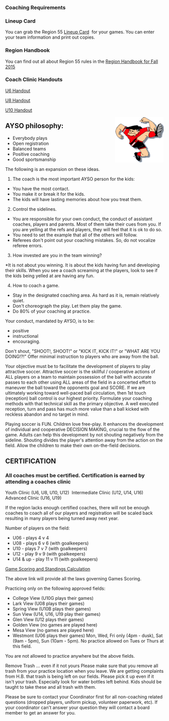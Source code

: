 ### Coaching Requirements

<!--
Spring 2016 - [coach information](/docs/Spring2016/Spring-Coaches-2016-v2.pdf) is available.


Fall 2015 - [coaching infomation](/coach/CoachingRequirements-2015Registration.pdf). Who can coach and what do I need?

### Supercamp Flyer 2015
Check out the [Supercamp Flyer](/docs/Spring2015/supercamp_flyer2015.pdf) for information about the Supercamp happening Feb 27 - March 1.


### College View Light Schedule

The [Light Schedule](docs/Fall2015/CollegeViewLightSchedule.pdf) is available. It lists the times that teams have signed up to practice under the lights at College View.

-->

### Lineup Card

You can grab the Region 55 [Lineup Card](/coach/Region_55_Lineup_Card.pdf)  for your games. You can enter your team information and print out copies.

### Region Handbook

You can find out all about Region 55 rules in the [Region Handbook for Fall 2015](/docs/Fall2015/AYSOR55RegionHandbook2015.pdf)

<!--
### Coaching Requirements

[Fall 2014 - address updated-](/docs/Fall2014/CoachingRequirements-2014Registration-revised2.pdf) coaching infomation. Who can coach and what do I need?

## Coach Training Schedules

### Saturday, July 19, 2014 at College View (6852 Lennox Drive, Huntington Beach, CA)

Coach Meeting to begin at 9:00 AM with training to follow shortly thereafter (approximately
10:00 AM).

* Meeting for all Divisions: 9:00 - 10:00
* U6 Coach Training - 10:00 - 12:00
* U8 Coach Training - 10:00 - 12:00
* U10 Coach Training - 10:00 - 1:00
* U12 Coach Training - 10:00 - 3:00

### Wednesday, July 30, 2014 at College View (6852 Lennox Drive, Huntington Beach, CA)
Meeting to begin at 5:00 pm with training to follow shortly thereafter (approximately 6:00 pm).

* Meeting for all Divisions: 5:00 - 6:00
* U6 Coach Training - 6:00 - 8:00
* U8 Coach Training - 6:00 - 8:00
* U10 Coach Training - No class offered on this date. Can be taken in any other AYSO Region.
* U12 Coach Training - No class offered on this date. Can be taken in any other AYSO Region.

### Additional Training Dates

TBD - [Region 143](http://www.ayso143.org)

August 2nd-3rd - Area K Supercamp, Fountain Valley High School, CA. U10, U12, Intermediate,
Advanced Coach Training only (http://www.ayso11k.org/supercamp/supercamp.shtml) Times to
be determined.
-->

<!--
### All-Star Program (U-10 to U-14)

Tryouts for the Fall 2013 All-Star teams are scheduled for Sunday, November 10 and Sunday, November 17. [More information](http://ayso55.org/docs/AYSO_Region_55_All-Star_Program_Fall_2013.pdf)

## Playoff Information

[U10 Playoffs](/docs/2013_U10_Playoffs_100913.pdf)

[U12 Playoffs](/docs/2013_U12_Playoffs_100913.pdf)

[U14 Playoffs](/docs/2013_U14_Playoffs_100913.pdf)

### Fall 2013 Light Schedule (College View)
[Fall 2013 Light Schedule effective 10/09/13](/docs/2013_Light_Schedule_100913.pdf)
-->


### Coach Clinic Handouts</h3>

[U6 Handout](/coach/U06%20Coach%20Clinic%20Handout%202012.pdf)

[U8 Handout](/coach/U08%20Coach%20Clinic%20Handout%202012.pdf) 


[U10 Handout](/coach/U10%20Coach%20Clinic%20Handout%202012.pdf)

<img height="144" src="/images/cartoonp.gif" style="float:right" width="154" />

## AYSO philosophy:

+ Everybody plays
+ Open registration
+ Balanced teams
+ Positive coaching
+ Good sportsmanship

The following is an expansion on these ideas.

1. The coach is the most important AYSO person for the kids: 

* You have the most contact. 
* You make it or break it for the kids. 
* The kids will have lasting memories about how you treat them.

2. Control the sidelines.

* You are responsible for your own conduct, the conduct of assistant coaches, players and parents. Most of them take their cues from you. If you are yelling at the refs and players, they will feel that it is ok to do so.
* You need to set the example that all of the others will follow.
* Referees don't point out your coaching mistakes. So, do not vocalize referee errors.

3. How invested are you in the team winning?

*It is not about you winning. It 
is about the kids having fun and developing their skills. When you 
see a coach screaming at the players, look to see if the kids 
 being yelled at are having any fun.

4. How to coach a game.

* Stay in the designated coaching area. As hard as it is, remain relatively quiet.
* Don't choreograph the play. Let them play the game. 
* Do 80% of your coaching at practice. 

Your conduct, mandated by AYSO, is to be:

+ positive
+ instructional
+ encouraging. 

Don't shout, "SHOOT!, SHOOT!" or "KICK IT, KICK IT!" or "WHAT ARE YOU DOING!?!" Offer minimal instruction to players who are away from the ball.

Your objective must be to facilitate the development of players to play attractive 
soccer. Attractive soccer is the skillful / cooperative actions of ALL players on a team to maintain possession of the ball with accurate passes to each other using ALL areas of the field in a concerted effort to maneuver the ball toward the opponents goal and SCORE. If we are ultimately working toward well-paced ball circulation, then 1st touch (reception) ball control is our highest priority. Formulate your coaching methods with that technical skill as the primary objective. A well executed reception, turn and pass has much more value than a ball kicked with reckless abandon and no target in mind.

Playing soccer is FUN. Children love free-play. It enhances the 
development of individual and cooperative DECISION MAKING, 
crucial to the flow of the game. Adults can help this development by not shouting 
negatively from the sideline. Shouting divides the player's 
attention away from the action on the field. Allow the children to 
make their own on-the-field decisions.

## CERTIFICATION

### All coaches must be certified. Certification is earned by attending a coaches clinic

Youth Clinic (U6, U8, U10, U12) 
Intermediate Clinic (U12, U14, U16)
Advanced Clinic (U16, U19)

If the region lacks enough certified coaches, there will not be enough coaches to coach all of our players and registration will be scaled back resulting in many players being turned away next year.

Number of players on the field:
+ U06 - plays 4 v 4 
+ U08 - plays 6 v 6 (with goalkeepers)
+ U10 - plays 7 v 7 (with goalkeepers)
+ U12 - play 9 v 9 (with goalkeepers)
+ U14 &amp; up - play 11 v 11 (with goalkeepers)


[Game Scoring and Standings Calculation](/coach/GameScoring.html)

The above link will provide all the laws governing Games Scoring.

Practicing only on the following approved fields:

* College View (U10G plays their games) 
* Lark View (U08 plays their games) 
* Spring View (U10B plays their games) 
* Sun View (U14, U16, U19 play their games) 
* Glen View (U12 plays their games) 
* Golden View (no games are played here) 
* Mesa View (no games are played here) 
* Westmont (U06 plays their games) Mon, Wed, Fri only (4pm - dusk), 
  Sat (9am - 5pm), Sun (10am - 5pm). No practice allowed on Tues or 
  Thurs at this field.

You are not allowed to practice anywhere but the above fields.

Remove Trash ... even if it not yours
Please make sure that you remove all trash from your practice 
location when you leave. We are getting complaints from H.B. that 
trash is being left on our fields. Please pick it up even if it 
isn't your trash. Especially look for water bottles left behind. 
Kids should be taught to take these and all trash with them. 

Please be sure to contact your Coordinator first for all 
non-coaching related questions (dropped players, uniform pickup, 
volunteer paperwork, etc). If your coordinator can't answer your 
question they will contact a board member to get an answer for you.
